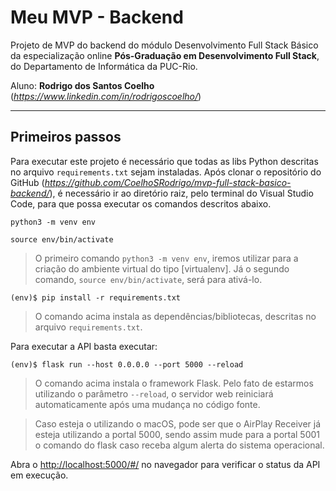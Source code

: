 # Meu MVP - Backend

Projeto de MVP do backend do módulo Desenvolvimento Full Stack Básico da especialização online **Pós-Graduação em Desenvolvimento Full Stack**, do Departamento de Informática da PUC-Rio.

Aluno: **Rodrigo dos Santos Coelho** (*https://www.linkedin.com/in/rodrigoscoelho/*)

---
## Primeiros passos

Para executar este projeto é necessário que todas as libs Python descritas no arquivo `requirements.txt` sejam instaladas. 
Após clonar o repositório do GitHub (*https://github.com/CoelhoSRodrigo/mvp-full-stack-basico-backend/*), é necessário ir ao diretório raiz, pelo terminal do Visual Studio Code, para que possa executar os comandos descritos abaixo.

```
python3 -m venv env
```
```
source env/bin/activate
```

> O primeiro comando `python3 -m venv env`, iremos utilizar para a criação do ambiente virtual do tipo [virtualenv]. Já o segundo comando, `source env/bin/activate`, será para ativá-lo.

```
(env)$ pip install -r requirements.txt
```

> O comando acima instala as dependências/bibliotecas, descritas no arquivo `requirements.txt`.

Para executar a API  basta executar:

```
(env)$ flask run --host 0.0.0.0 --port 5000 --reload
```

> O comando acima instala o framework Flask. Pelo fato de estarmos utilizando o parâmetro `--reload`, o servidor web reiniciará automaticamente após uma mudança no código fonte. 

> Caso esteja o utilizando o macOS, pode ser que o AirPlay Receiver já esteja utilizando a portal 5000, sendo assim mude para a portal 5001 o comando do flask caso receba algum alerta do sistema operacional.


Abra o [http://localhost:5000/#/](http://localhost:5000/#/) no navegador para verificar o status da API em execução.
